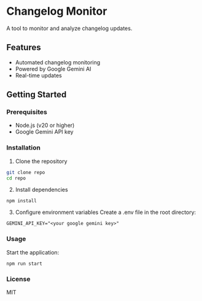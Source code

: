 # Changelog Monitor

A tool to monitor and analyze changelog updates.

## Features

- Automated changelog monitoring
- Powered by Google Gemini AI
- Real-time updates

## Getting Started

### Prerequisites

- Node.js (v20 or higher)
- Google Gemini API key

### Installation

1. Clone the repository

```bash
git clone repo
cd repo
```

2. Install dependencies

```
npm install
```

3. Configure environment variables
   Create a .env file in the root directory:

```
GEMINI_API_KEY="<your google gemini key>"
```

### Usage

Start the application:

```
npm run start
```

### License

MIT
